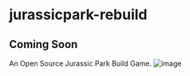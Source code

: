 # jurassicpark-rebuild
## **Coming Soon**
An Open Source Jurassic Park Build Game.
![image](https://user-images.githubusercontent.com/54551308/191359967-b85acf55-3fc6-4eb4-bdf6-ef4b7ab8759f.png)

